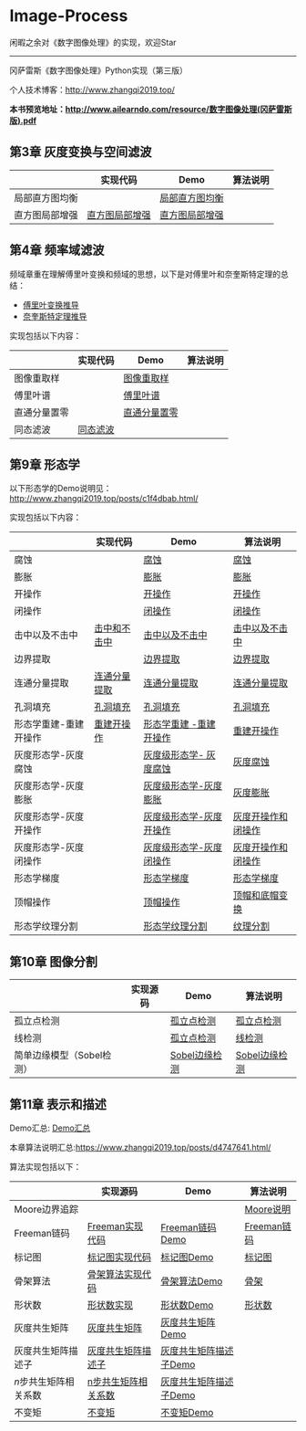 # Image-Process
闲暇之余对《数字图像处理》的实现，欢迎Star

------

冈萨雷斯《数字图像处理》Python实现（第三版）

个人技术博客：http://www.zhangqi2019.top/

**本书预览地址：http://www.ailearndo.com/resource/数字图像处理(冈萨雷斯版).pdf**

## 第3章 灰度变换与空间滤波

|                | 实现代码                                             | Demo                                                         | 算法说明 |
| -------------- | ---------------------------------------------------- | ------------------------------------------------------------ | -------- |
| 局部直方图均衡 |                                                      | [局部直方图均衡](https://nbviewer.jupyter.org/github/qcymkxyc/Image-Process/blob/master/notebooks/%E7%81%B0%E5%BA%A6%E5%8F%98%E6%8D%A2%E4%B8%8E%E7%A9%BA%E9%97%B4%E6%BB%A4%E6%B3%A2.ipynb#局部直方图均衡) |          |
| 直方图局部增强 | [直方图局部增强](src/chapter3/hist_local_enhance.py) | [直方图局部增强](https://nbviewer.jupyter.org/github/qcymkxyc/Image-Process/blob/master/notebooks/%E7%81%B0%E5%BA%A6%E5%8F%98%E6%8D%A2%E4%B8%8E%E7%A9%BA%E9%97%B4%E6%BB%A4%E6%B3%A2.ipynb#局部直方图增强) |          |

## 第4章 频率域滤波

频域章重在理解傅里叶变换和频域的思想，以下是对傅里叶和奈奎斯特定理的总结：

* [傅里叶变换推导](https://www.zhangqi2019.top/posts/fb91b52c.html/)
* [奈奎斯特定理推导](https://www.zhangqi2019.top/posts/88a0752c.html/)

实现包括以下内容：

|              | 实现代码 | Demo                                                         | 算法说明 |
| ------------ | -------- | ------------------------------------------------------------ | -------- |
| 图像重取样   |          | [图像重取样](https://nbviewer.jupyter.org/github/qcymkxyc/Image-Process/blob/master/notebooks/%E9%A2%91%E7%8E%87%E5%9F%9F%E6%BB%A4%E6%B3%A2.ipynb#图像重取样) |          |
| 傅里叶谱     |          | [傅里叶谱](https://nbviewer.jupyter.org/github/qcymkxyc/Image-Process/blob/master/notebooks/%E9%A2%91%E7%8E%87%E5%9F%9F%E6%BB%A4%E6%B3%A2.ipynb#傅里叶谱) |          |
| 直通分量置零 |          | [直通分量置零](https://nbviewer.jupyter.org/github/qcymkxyc/Image-Process/blob/master/notebooks/%E9%A2%91%E7%8E%87%E5%9F%9F%E6%BB%A4%E6%B3%A2.ipynb#直流分量置0) |          |
| 同态滤波  |[同态滤波](src/chapter4/frequency_dommain.py)| | |



## 第9章 形态学

以下形态学的Demo说明见：http://www.zhangqi2019.top/posts/c1f4dbab.html/

实现包括以下内容：

|                       | 实现代码                                   | Demo                                                         | 算法说明                                                     |
| --------------------- | ------------------------------------------ | ------------------------------------------------------------ | ------------------------------------------------------------ |
| 腐蚀                  |                                            | [腐蚀](https://nbviewer.jupyter.org/github/qcymkxyc/Image-Process/blob/master/notebooks/%E5%BD%A2%E6%80%81%E5%AD%A6.ipynb#腐蚀) | [腐蚀](https://www.zhangqi2019.top/posts/c1f4dbab.html/#腐蚀) |
| 膨胀                  |                                            | [膨胀](https://nbviewer.jupyter.org/github/qcymkxyc/Image-Process/blob/master/notebooks/%E5%BD%A2%E6%80%81%E5%AD%A6.ipynb#膨胀) | [膨胀](https://www.zhangqi2019.top/posts/c1f4dbab.html/#膨胀) |
| 开操作                |                                            | [开操作](https://nbviewer.jupyter.org/github/qcymkxyc/Image-Process/blob/master/notebooks/%E5%BD%A2%E6%80%81%E5%AD%A6.ipynb#开操作和闭操作) | [开操作](https://www.zhangqi2019.top/posts/c1f4dbab.html/#开操作和闭操作) |
| 闭操作                |                                            | [闭操作](https://nbviewer.jupyter.org/github/qcymkxyc/Image-Process/blob/master/notebooks/%E5%BD%A2%E6%80%81%E5%AD%A6.ipynb#开操作和闭操作) | [闭操作](https://www.zhangqi2019.top/posts/c1f4dbab.html/#开操作和闭操作) |
| 击中以及不击中        | [击中和不击中](src/chapter9/morphology.py) | [击中以及不击中](https://nbviewer.jupyter.org/github/qcymkxyc/Image-Process/blob/master/notebooks/%E5%BD%A2%E6%80%81%E5%AD%A6.ipynb#击中和不击中) | [击中以及不击中](https://www.zhangqi2019.top/posts/c1f4dbab.html/#击中以及不击中) |
| 边界提取              |                                            | [边界提取](https://nbviewer.jupyter.org/github/qcymkxyc/Image-Process/blob/master/notebooks/%E5%BD%A2%E6%80%81%E5%AD%A6.ipynb#边界提取) | [边界提取](https://www.zhangqi2019.top/posts/c1f4dbab.html/#边界提取) |
| 连通分量提取          | [连通分量提取](src/chapter9/morphology.py) | [连通分量提取](https://nbviewer.jupyter.org/github/qcymkxyc/Image-Process/blob/master/notebooks/%E5%BD%A2%E6%80%81%E5%AD%A6.ipynb#连通分量提取) | [连通分量提取](https://www.zhangqi2019.top/posts/c1f4dbab.html/#连通分量提取) |
| 孔洞填充              | [孔洞填充](src/chapter9/morphology.py)     | [孔洞填充](https://nbviewer.jupyter.org/github/qcymkxyc/Image-Process/blob/master/notebooks/%E5%BD%A2%E6%80%81%E5%AD%A6.ipynb#孔洞填充) | [孔洞填充](https://www.zhangqi2019.top/posts/c1f4dbab.html/#孔洞填充) |
| 形态学重建-重建开操作 | [重建开操作](src/chapter9/morphology.py)   | [形态学重建 -重建开操作](https://nbviewer.jupyter.org/github/qcymkxyc/Image-Process/blob/master/notebooks/%E5%BD%A2%E6%80%81%E5%AD%A6.ipynb#重建开操作) | [重建开操作](https://www.zhangqi2019.top/posts/c1f4dbab.html/#重建开操作) |
| 灰度形态学-灰度腐蚀   |                                            | [灰度级形态学- 灰度腐蚀](https://nbviewer.jupyter.org/github/qcymkxyc/Image-Process/blob/master/notebooks/%E5%BD%A2%E6%80%81%E5%AD%A6.ipynb#灰度腐蚀) | [灰度腐蚀](https://www.zhangqi2019.top/posts/c1f4dbab.html/#灰度腐蚀) |
| 灰度形态学-灰度膨胀   |                                            | [灰度级形态学-灰度膨胀](https://nbviewer.jupyter.org/github/qcymkxyc/Image-Process/blob/master/notebooks/%E5%BD%A2%E6%80%81%E5%AD%A6.ipynb#灰度膨胀) | [灰度膨胀](https://www.zhangqi2019.top/posts/c1f4dbab.html/#灰度膨胀) |
| 灰度形态学-灰度开操作 |                                            | [灰度级形态学-灰度开操作](https://nbviewer.jupyter.org/github/qcymkxyc/Image-Process/blob/master/notebooks/%E5%BD%A2%E6%80%81%E5%AD%A6.ipynb#灰度开操作) | [灰度开操作和闭操作](https://www.zhangqi2019.top/posts/c1f4dbab.html/#灰度开操作和闭操作) |
| 灰度形态学-灰度闭操作 |                                            | [灰度级形态学-灰度闭操作](https://nbviewer.jupyter.org/github/qcymkxyc/Image-Process/blob/master/notebooks/%E5%BD%A2%E6%80%81%E5%AD%A6.ipynb#灰度闭操作) | [灰度开操作和闭操作](https://www.zhangqi2019.top/posts/c1f4dbab.html/#灰度开操作和闭操作) |
| 形态学梯度            |                                            | [形态学梯度](https://nbviewer.jupyter.org/github/qcymkxyc/Image-Process/blob/master/notebooks/%E5%BD%A2%E6%80%81%E5%AD%A6.ipynb#形态学梯度) | [形态学梯度](https://www.zhangqi2019.top/posts/c1f4dbab.html/#形态学梯度) |
| 顶帽操作              |                                            | [顶帽操作](https://nbviewer.jupyter.org/github/qcymkxyc/Image-Process/blob/master/notebooks/%E5%BD%A2%E6%80%81%E5%AD%A6.ipynb#顶帽操作) | [顶帽和底帽变换](https://www.zhangqi2019.top/posts/c1f4dbab.html/#顶帽和底帽变换) |
| 形态学纹理分割        |                                            | [形态学纹理分割](https://nbviewer.jupyter.org/github/qcymkxyc/Image-Process/blob/master/notebooks/%E5%BD%A2%E6%80%81%E5%AD%A6.ipynb#形态学纹理分割) | [纹理分割](https://www.zhangqi2019.top/posts/c1f4dbab.html/#纹理分割) |

##  第10章 图像分割

|                           | 实现源码 | Demo                                                         | 算法说明                                                     |
| ------------------------- | -------- | ------------------------------------------------------------ | ------------------------------------------------------------ |
| 孤立点检测                |          | [孤立点检测](https://nbviewer.jupyter.org/github/qcymkxyc/Image-Process/blob/master/notebooks/%E5%9B%BE%E5%83%8F%E5%88%86%E5%89%B2.ipynb) | [孤立点检测](https://www.zhangqi2019.top/posts/d2113c07.html/#孤立点检测) |
| 线检测                    |          | [孤立点检测](https://nbviewer.jupyter.org/github/qcymkxyc/Image-Process/blob/master/notebooks/%E5%9B%BE%E5%83%8F%E5%88%86%E5%89%B2.ipynb) | [线检测](https://www.zhangqi2019.top/posts/d2113c07.html/#线检测) |
| 简单边缘模型（Sobel检测） |          | [Sobel边缘检测](https://nbviewer.jupyter.org/github/qcymkxyc/Image-Process/blob/master/notebooks/%E5%9B%BE%E5%83%8F%E5%88%86%E5%89%B2.ipynb#基本检测模型(Sobel)) | [Sobel边缘检测](https://www.zhangqi2019.top/posts/d2113c07.html/#基本的检测模型) |



## 第11章 表示和描述

Demo汇总: [Demo汇总](https://nbviewer.jupyter.org/github/qcymkxyc/Image-Process/blob/master/notebooks/图像表示与描述.ipynb)

本章算法说明汇总:https://www.zhangqi2019.top/posts/d4747641.html/

算法实现包括以下：

|                       | 实现源码                                         | Demo                                                         | 算法说明                                                     |
| --------------------- | ------------------------------------------------ | ------------------------------------------------------------ | ------------------------------------------------------------ |
| Moore边界追踪         |                                                  |                                                              | [Moore说明](https://www.zhangqi2019.top/posts/d4747641.html/#%E8%BE%B9%E7%95%8C%E8%BF%BD%E8%B8%AA%EF%BC%88Moore%E8%BE%B9%E7%95%8C%E8%BF%BD%E8%B8%AA%EF%BC%89) |
| Freeman链码           | [Freeman实现代码](src/chapter11/freeman_code.py) | [Freeman链码Demo](https://nbviewer.jupyter.org/github/qcymkxyc/Image-Process/blob/master/notebooks/%E5%9B%BE%E5%83%8F%E8%A1%A8%E7%A4%BA%E4%B8%8E%E6%8F%8F%E8%BF%B0.ipynb#Freeman链码) | [Freeman链码](https://www.zhangqi2019.top/posts/d4747641.html/#%E9%93%BE%E7%A0%81) |
| 标记图                | [标记图实现代码](src/chapter11/mark_sheet.py)    | [标记图Demo](https://nbviewer.jupyter.org/github/qcymkxyc/Image-Process/blob/master/notebooks/%E5%9B%BE%E5%83%8F%E8%A1%A8%E7%A4%BA%E4%B8%8E%E6%8F%8F%E8%BF%B0.ipynb#标记图) | [标记图](https://www.zhangqi2019.top/posts/d4747641.html/#%E9%93%BE%E7%A0%81) |
| 骨架算法              | [骨架算法实现代码](src/chapter11/mat.py)         | [骨架算法Demo](https://nbviewer.jupyter.org/github/qcymkxyc/Image-Process/blob/master/notebooks/%E5%9B%BE%E5%83%8F%E8%A1%A8%E7%A4%BA%E4%B8%8E%E6%8F%8F%E8%BF%B0.ipynb#骨架) | [骨架](https://www.zhangqi2019.top/posts/d4747641.html/#%E9%AA%A8%E6%9E%B6) |
| 形状数                | [形状数实现](src/chapter11/shape_number.py)      | [形状数Demo](https://nbviewer.jupyter.org/github/qcymkxyc/Image-Process/blob/master/notebooks/%E5%9B%BE%E5%83%8F%E8%A1%A8%E7%A4%BA%E4%B8%8E%E6%8F%8F%E8%BF%B0.ipynb#形状数) | [形状数](https://www.zhangqi2019.top/posts/d4747641.html/#%E5%BD%A2%E7%8A%B6%E6%95%B0) |
| 灰度共生矩阵          | [灰度共生矩阵](src/chapter11/texture.py)         | [灰度共生矩阵Demo](https://nbviewer.jupyter.org/github/qcymkxyc/Image-Process/blob/master/notebooks/%E5%9B%BE%E5%83%8F%E8%A1%A8%E7%A4%BA%E4%B8%8E%E6%8F%8F%E8%BF%B0.ipynb#灰度共生矩阵) |                                                              |
| 灰度共生矩阵描述子    | [灰度共生矩阵描述子](src/chapter11/texture.py)   | [灰度共生矩阵描述子Demo](https://nbviewer.jupyter.org/github/qcymkxyc/Image-Process/blob/master/notebooks/%E5%9B%BE%E5%83%8F%E8%A1%A8%E7%A4%BA%E4%B8%8E%E6%8F%8F%E8%BF%B0.ipynb#灰度共生矩阵描述子) |                                                              |
| $n$步共生矩阵相关系数 | [n步共生矩阵相关系数](src/chapter11/texture.py)  | [灰度共生矩阵描述子Demo](https://nbviewer.jupyter.org/github/qcymkxyc/Image-Process/blob/master/notebooks/%E5%9B%BE%E5%83%8F%E8%A1%A8%E7%A4%BA%E4%B8%8E%E6%8F%8F%E8%BF%B0.ipynb#n跳共生矩阵组成的序列图像) |                                                              |
| 不变矩                | [不变矩](src/chapter11/moment_invariants.py)     | [不变矩Demo](https://nbviewer.jupyter.org/github/qcymkxyc/Image-Process/blob/master/notebooks/%E5%9B%BE%E5%83%8F%E8%A1%A8%E7%A4%BA%E4%B8%8E%E6%8F%8F%E8%BF%B0.ipynb#不变矩) |                                                              |

